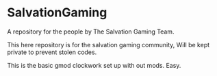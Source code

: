 SalvationGaming
===============

A repository for the people by The Salvation Gaming Team.


This here repository is for the salvation gaming community, Will be kept private to prevent stolen codes.

This is the basic gmod clockwork set up with out mods. Easy.
